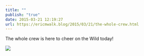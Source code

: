 ```yaml
---
title: ""
publish: "true"
date: 2015-03-21 12:19:27
url: https://ericmwalk.blog/2015/03/21/the-whole-crew.html
---
```


The whole crew is here to cheer on the Wild today!

![](https://ericmwalk.blog/uploads/2022/f1f411fde1.jpg)